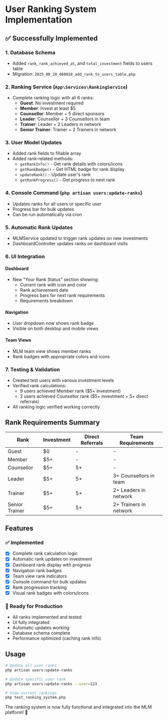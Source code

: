 # User Ranking System Implementation

## ✅ Successfully Implemented

### 1. Database Schema
- Added `rank`, `rank_achieved_at`, and `total_investment` fields to users table
- Migration: `2025_08_28_060018_add_rank_to_users_table.php`

### 2. Ranking Service (`App\Services\RankingService`)
- Complete ranking logic with all 6 ranks:
  - **Guest**: No investment required
  - **Member**: Invest at least $5
  - **Counsellor**: Member + 5 direct sponsors  
  - **Leader**: Counsellor + 3 Counsellors in team
  - **Trainer**: Leader + 2 Leaders in network
  - **Senior Trainer**: Trainer + 2 Trainers in network

### 3. User Model Updates
- Added rank fields to fillable array
- Added rank-related methods:
  - `getRankInfo()` - Get rank details with colors/icons
  - `getRankBadge()` - Get HTML badge for rank display
  - `updateRank()` - Update user's rank
  - `getRankProgress()` - Get progress to next rank

### 4. Console Command (`php artisan users:update-ranks`)
- Updates ranks for all users or specific user
- Progress bar for bulk updates
- Can be run automatically via cron

### 5. Automatic Rank Updates
- MLMService updated to trigger rank updates on new investments
- DashboardController updates ranks on dashboard visits

### 6. UI Integration

#### Dashboard
- New "Your Rank Status" section showing:
  - Current rank with icon and color
  - Rank achievement date
  - Progress bars for next rank requirements
  - Requirements breakdown

#### Navigation
- User dropdown now shows rank badge
- Visible on both desktop and mobile views

#### Team Views  
- MLM team view shows member ranks
- Rank badges with appropriate colors and icons

### 7. Testing & Validation
- Created test users with various investment levels
- Verified rank calculations:
  - 9 users achieved Member rank ($5+ investment)
  - 2 users achieved Counsellor rank ($5+ investment + 5+ direct referrals)
- All ranking logic verified working correctly

## Rank Requirements Summary

| Rank | Investment | Direct Referrals | Team Requirements |
|------|------------|------------------|-------------------|
| Guest | $0 | - | - |
| Member | $5+ | - | - |
| Counsellor | $5+ | 5+ | - |
| Leader | $5+ | 5+ | 3+ Counsellors in team |
| Trainer | $5+ | 5+ | 2+ Leaders in network |
| Senior Trainer | $5+ | 5+ | 2+ Trainers in network |

## Features

### ✅ Implemented
- [x] Complete rank calculation logic
- [x] Automatic rank updates on investment
- [x] Dashboard rank display with progress
- [x] Navigation rank badges  
- [x] Team view rank indicators
- [x] Console command for bulk updates
- [x] Rank progression tracking
- [x] Visual rank badges with colors/icons

### 🎯 Ready for Production
- All ranks implemented and tested
- UI fully integrated
- Automatic updates working
- Database schema complete
- Performance optimized (caching rank info)

## Usage

```bash
# Update all user ranks
php artisan users:update-ranks

# Update specific user rank  
php artisan users:update-ranks --user=123

# View current rankings
php test_ranking_system.php
```

The ranking system is now fully functional and integrated into the MLM platform! 🎉
